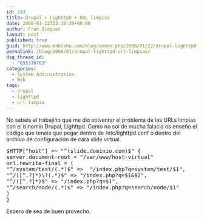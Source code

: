 ```yaml
---
id: 243
title: Drupal + LighttpD + URL limpias
date: 2008-01-22T22:18:29+00:00
author: Fran Diéguez
layout: post
published: true
guid: http://www.mabishu.com/blog/index.php/2008/01/22/drupal-lighttpd-url-limpias/
permalink: /blog/2008/01/drupal-lighttpd-url-limpias/
dsq_thread_id:
  - "655370763"
categories:
  - System Administration
  - Web
tags:
  - drupal
  - lighttpd
  - url limpia
---
```

No sabeis el trabajiño que me dio solventar el problema de las URLs limpias con el binomio Drupal, Lighttpd. Como no soi de mucha falacia os enseño el código que tenéis que pegar dentro de /etc/lighttpd.conf o dentro del archivo de configuración de cara slide virtual.

<pre lang="shell">$HTTP["host"] =~ "^(slide.dominio.com)$" {
server.document-root = "/var/www/host-virtual"
url.rewrite-final = (
"^/system/test/(.*)$" =&gt;  "/index.php?q=system/test/$1",
"^/([^.?]*)\?(.*)$" =&gt; "/index.php?q=$1&amp;$2",
"^/([^.?]*)$" =&gt; "/index.php?q=$1",
"^/search/node/(.*)$" =&gt; "/index.php?q=search/node/$1"
)
}</pre>
Espero de sea de buen provecho.
